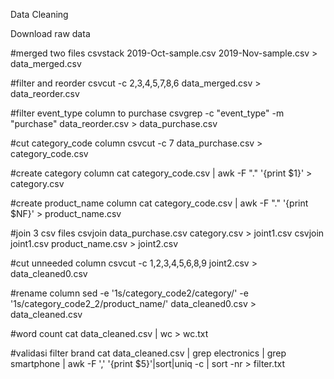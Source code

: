 Data Cleaning 

Download raw data

#merged two files
csvstack 2019-Oct-sample.csv 2019-Nov-sample.csv > data_merged.csv

#filter and reorder
csvcut -c 2,3,4,5,7,8,6 data_merged.csv > data_reorder.csv

#filter event_type column to purchase
csvgrep -c "event_type" -m "purchase" data_reorder.csv > data_purchase.csv

#cut category_code column
csvcut -c 7 data_purchase.csv > category_code.csv

#create category column
cat category_code.csv | awk -F "." '{print $1}' > category.csv

#create product_name column
cat category_code.csv | awk -F "." '{print $NF}' > product_name.csv

#join 3 csv files
csvjoin data_purchase.csv category.csv > joint1.csv
csvjoin joint1.csv product_name.csv > joint2.csv

#cut unneeded column
csvcut -c 1,2,3,4,5,6,8,9 joint2.csv > data_cleaned0.csv

#rename column
sed -e '1s/category_code2/category/' -e '1s/category_code2_2/product_name/' data_cleaned0.csv > data_cleaned.csv

#word count
cat data_cleaned.csv | wc > wc.txt

#validasi filter brand
cat data_cleaned.csv | grep electronics | grep smartphone | awk -F ',' '{print $5}'|sort|uniq -c | sort -nr > filter.txt
